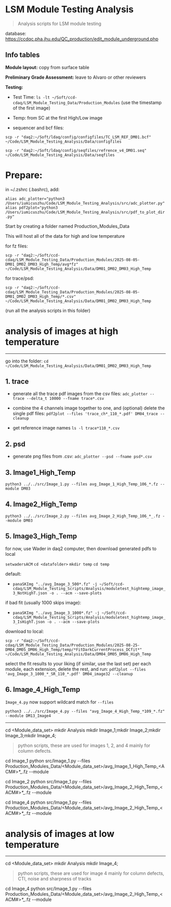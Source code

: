 # LSM Module Testing Analysis
> Analysis scripts for LSM module testing 

database: https://ccdqc.pha.jhu.edu/QC_production/edit_module_underground.php

## Info tables

**Module layout:** copy from surface table

**Preliminary Grade Assessment:** leave to Alvaro or other reviewers

**Testing:** 

- Test Time: `ls -lt ~/Soft/ccd-cdaq/LSM_Module_Testing_Data/Production_Modules`
(use the timestamp of the first image)

- Temp: from SC at the first High/Low image 

- sequencer and bcf files: 

`scp -r "daq2:~/Soft/ldaq/config/configfiles/TC_LSM_REF_DM01.bcf" ~/Code/LSM_Module_Testing_Analysis/Data/configfiles`

`scp -r "daq2:~/Soft/ldaq/config/seqfiles/refrence_v4_DM01.seq" ~/Code/LSM_Module_Testing_Analysis/Data/seqfiles`


# Prepare: 


in ~/.zshrc (.bashrc), add:

`alias adc_plotter="python3 /Users/iumicuszhu/Code/LSM_Module_Testing_Analysis/src/adc_plotter.py"`
`alias pdf2plot="python3 /Users/iumicuszhu/Code/LSM_Module_Testing_Analysis/src/pdf_to_plot_dir.py"`

Start by creating a folder named Production_Modules_Data

This will host all of the data for high and low temperature

for fz files:

`scp -r "daq2:~/Soft/ccd-cdaq/LSM_Module_Testing_Data/Production_Modules/2025-08-05-DM01_DM02_DM03_High_Temp/avg*fz" ~/Code/LSM_Module_Testing_Analysis/Data/DM01_DM02_DM03_High_Temp`

for trace/psd:

`scp -r "daq2:~/Soft/ccd-cdaq/LSM_Module_Testing_Data/Production_Modules/2025-08-05-DM01_DM02_DM03_High_Temp/*.csv" ~/Code/LSM_Module_Testing_Analysis/Data/DM01_DM02_DM03_High_Temp`

<!-- in downloaded data folder (`DM*_DM*_DM*_High_Temp`): -->
<!-- `mkdir trace psd image1 image2 image31 image32 image4` -->

(run all the analysis scripts in this folder)

# analysis of images at high temperature 
----------------------------------------------
go into the folder: `cd ~/Code/LSM_Module_Testing_Analysis/Data/DM01_DM02_DM03_High_Temp`

## 1. trace
- generate all the trace pdf images from the csv files:
`adc_plotter --trace --delta_t 10000 --fname trace*.csv`

- combine the 4 channels image together to one, and (optional) delete the single pdf files:
`pdf2plot --files 'trace_ch*_110_*.pdf' DM04_trace --cleanup`     

- get reference image names
`ls -l trace*110_*.csv`

## 2. psd
- generate png files from .csv:
`adc_plotter --psd --fname psd*.csv`

## 3. Image1_High_Temp
`python3 ../../src/Image_1.py --files avg_Image_1_High_Temp_106_*.fz --module DM03`

## 4. Image2_High_Temp
`python3 ../../src/Image_2.py --files avg_Image_2_High_Temp_106_*_.fz --module DM03`

## 5. Image3_High_Temp

for now, use Wader in daq2 computer, then download generated pdfs to local

`setwadersACM`
`cd <datafolder>`
`mkdir temp`
`cd temp`

default:
- `panaSKImg "../avg_Image_3_500*.fz" -j ~/Soft/ccd-cdaq/LSM_Module_Testing_Scripts/Analysis/moduletest_hightemp_image_3_NotHighT.json -o . --acm --save-plots`

if bad fit (usually 1000 skips image):
- `panaSKImg "../avg_Image_3_1000*.fz" -j ~/Soft/ccd-cdaq/LSM_Module_Testing_Scripts/Analysis/moduletest_hightemp_image_3_IsHighT.json -o . --acm --save-plots`


download to local:

`scp -r "daq2:~/Soft/ccd-cdaq/LSM_Module_Testing_Data/Production_Modules/2025-08-25-DM04_DM05_DM06_High_Temp/temp/*FitDarkCurrentProcess_DCfit*" ~/Code/LSM_Module_Testing_Analysis/Data/DM04_DM05_DM06_High_Temp`

select the fit results to your liking (if similar, use the last set) per each module, each extension, delete the rest, and run:
`pdf2plot --files 'avg_Image_3_1000_*_SR_110_*.pdf' DM04_image32 --cleanup`

## 6. Image_4_High_Temp

`Image_4.py` now support wildcard match for `--files`


`python3 ../../src/Image_4.py --files "avg_Image_4_High_Temp_*109_*.fz" --module DM13_Image4`


------------------------------
cd <Module_data_set>
mkdir Analysis
mkdir Image_1;mkdir Image_2;mkdir Image_3;mkdir Image_4;
> python scripts, these are used for images 1, 2, and 4 mainly for column defects. 

cd Image_1
python src/Image_1.py --files Production_Modules_Data/<Module_data_set>/avg_Image_1_High_Temp_<ACM#>_*_*_*.fz --module <ModuleID>

cd Image_2
python src/Image_1.py --files Production_Modules_Data/<Module_data_set>/avg_Image_2_High_Temp_<ACM#>_*_*_*.fz --module <ModuleID>

cd Image_4
python src/Image_1.py --files Production_Modules_Data/<Module_data_set>/avg_Image_2_High_Temp_<ACM#>_*_*_*.fz --module <ModuleID>

# analysis of images at low temperature
--------------------------------
cd <Module_data_set>
mkdir Analysis
mkdir Image_4;

> python scripts, these are used for image 4 mainly for column defects, CTI, noise and sharpness of tracks

cd Image_4
python src/Image_1.py --files Production_Modules_Data/<Module_data_set>/avg_Image_2_High_Temp_<ACM#>_*_*_*.fz --module <ModuleID>







